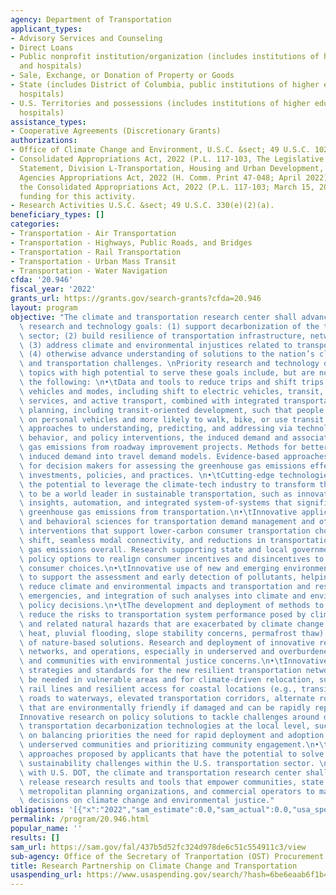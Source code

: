 ```yaml
---
agency: Department of Transportation
applicant_types:
- Advisory Services and Counseling
- Direct Loans
- Public nonprofit institution/organization (includes institutions of higher education
  and hospitals)
- Sale, Exchange, or Donation of Property or Goods
- State (includes District of Columbia, public institutions of higher education and
  hospitals)
- U.S. Territories and possessions (includes institutions of higher education and
  hospitals)
assistance_types:
- Cooperative Agreements (Discretionary Grants)
authorizations:
- Office of Climate Change and Environment, U.S.C. &sect; 49 U.S.C. 102(g).
- Consolidated Appropriations Act, 2022 (P.L. 117-103, The Legislative Text and Explanatory
  Statement, Division L-Transportation, Housing and Urban Development, and Related
  Agencies Appropriations Act, 2022 (H. Comm. Print 47-048; April 2022) accompanying
  the Consolidated Appropriations Act, 2022 (P.L. 117-103; March 15, 2022), provides
  funding for this activity.
- Research Activities U.S.C. &sect; 49 U.S.C. 330(e)(2)(a).
beneficiary_types: []
categories:
- Transportation - Air Transportation
- Transportation - Highways, Public Roads, and Bridges
- Transportation - Rail Transportation
- Transportation - Urban Mass Transit
- Transportation - Water Navigation
cfda: '20.946'
fiscal_year: '2022'
grants_url: https://grants.gov/search-grants?cfda=20.946
layout: program
objective: "The climate and transportation research center shall advance the following\
  \ research and technology goals: (1) support decarbonization of the transportation\
  \ sector; (2) build resilience of transportation infrastructure, networks, and operations;\
  \ (3) address climate and environmental injustices related to transportation; and\
  \ (4) otherwise advance understanding of solutions to the nation’s climate change\
  \ and transportation challenges. \nPriority research and technology development\
  \ topics with high potential to serve these goals include, but are not limited to,\
  \ the following: \n•\tData and tools to reduce trips and shift trips to climate-friendly\
  \ vehicles and modes, including shift to electric vehicles, transit, micromobility\
  \ services, and active transport, combined with integrated transportation and land-use\
  \ planning, including transit-oriented development, such that people are less dependent\
  \ on personal vehicles and more likely to walk, bike, or use transit.\n•\tTransformative\
  \ approaches to understanding, predicting, and addressing via technology, design,\
  \ behavior, and policy interventions, the induced demand and associated greenhouse\
  \ gas emissions from roadway improvement projects. Methods for better incorporating\
  \ induced demand into travel demand models. Evidence-based approaches and tools\
  \ for decision makers for assessing the greenhouse gas emissions effects of transportation\
  \ investments, policies, and practices. \n•\tCutting-edge technologies that have\
  \ the potential to leverage the climate-tech industry to transform the United States\
  \ to be a world leader in sustainable transportation, such as innovations in data-driven\
  \ insights, automation, and integrated system-of-systems that significantly reduce\
  \ greenhouse gas emissions from transportation.\n•\tInnovative applications of social\
  \ and behavioral sciences for transportation demand management and other policy\
  \ interventions that support lower-carbon consumer transportation choices, mode\
  \ shift, seamless modal connectivity, and reductions in transportation greenhouse\
  \ gas emissions overall. Research supporting state and local governments considering\
  \ policy options to realign consumer incentives and disincentives to encourage lower-carbon\
  \ consumer choices.\n•\tInnovative use of new and emerging environmental sensors\
  \ to support the assessment and early detection of pollutants, helping public agencies\
  \ reduce climate and environmental impacts and transportation and respond to environmental\
  \ emergencies, and integration of such analyses into climate and environmental justice\
  \ policy decisions.\n•\tThe development and deployment of methods to assess and\
  \ reduce the risks to transportation system performance posed by climate change\
  \ and related natural hazards that are exacerbated by climate change (e.g., extreme\
  \ heat, pluvial flooding, slope stability concerns, permafrost thaw) Incorporation\
  \ of nature-based solutions. Research and deployment of innovative resilient infrastructure,\
  \ networks, and operations, especially in underserved and overburdened communities\
  \ and communities with environmental justice concerns.\n•\tInnovative adaptation\
  \ strategies and standards for the new resilient transportation networks that will\
  \ be needed in vulnerable areas and for climate-driven relocation, such as new passenger\
  \ rail lines and resilient access for coastal locations (e.g., transition from surface\
  \ roads to waterways, elevated transportation corridors, alternate road surfaces\
  \ that are environmentally friendly if damaged and can be rapidly repaired).\n•\t\
  Innovative research on policy solutions to tackle challenges around deployment of\
  \ transportation decarbonization technologies at the local level, such as research\
  \ on balancing priorities the need for rapid deployment and adoption while centering\
  \ underserved communities and prioritizing community engagement.\n•\tOther innovative\
  \ approaches proposed by applicants that have the potential to solve climate and\
  \ sustainability challenges within the U.S. transportation sector. \n\nIn concert\
  \ with U.S. DOT, the climate and transportation research center shall publish and\
  \ release research results and tools that empower communities, state and local governments,\
  \ metropolitan planning organizations, and commercial operators to make informed\
  \ decisions on climate change and environmental justice."
obligations: '[{"x":"2022","sam_estimate":0.0,"sam_actual":0.0,"usa_spending_actual":0.0},{"x":"2023","sam_estimate":2500000.0,"sam_actual":0.0,"usa_spending_actual":0.0},{"x":"2024","sam_estimate":2500000.0,"sam_actual":0.0,"usa_spending_actual":0.0}]'
permalink: /program/20.946.html
popular_name: ''
results: []
sam_url: https://sam.gov/fal/437b5d52fc324d978de6c51c554911c3/view
sub-agency: Office of the Secretary of Tranportation (OST) Procurement Operations
title: Research Partnership on Climate Change and Transportation
usaspending_url: https://www.usaspending.gov/search/?hash=6be6eaab6f1b477945e702092903774e
---
```

